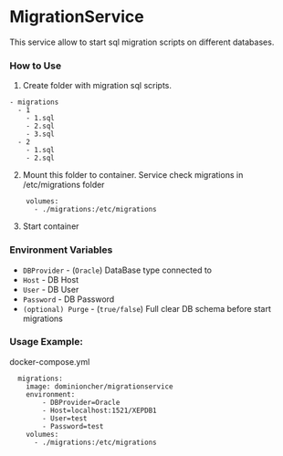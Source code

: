 # MigrationService

This service allow to start sql migration scripts on different databases.

### How to Use
1. Create folder with migration sql scripts.

```
- migrations
  - 1
    - 1.sql
    - 2.sql
    - 3.sql
  - 2
    - 1.sql
    - 2.sql
```
2. Mount this folder to container. Service check migrations in /etc/migrations folder
```
    volumes:
      - ./migrations:/etc/migrations
```

3. Start container

### Environment Variables
- ```DBProvider``` - (```Oracle```) DataBase type connected to
- ```Host``` - DB Host
- ```User``` - DB User
- ```Password``` - DB Password
- ```(optional) Purge``` - (```true/false```) Full clear DB schema before start migrations

### Usage Example:
docker-compose.yml
```
  migrations:
    image: dominioncher/migrationservice
    environment:
        - DBProvider=Oracle
        - Host=localhost:1521/XEPDB1
        - User=test
        - Password=test
    volumes:
      - ./migrations:/etc/migrations
```
